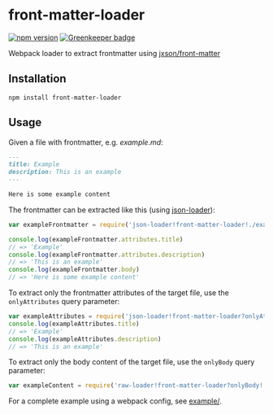 # front-matter-loader

[![npm version](https://img.shields.io/npm/v/front-matter-loader.svg)](https://www.npmjs.com/package/front-matter-loader)
[![Greenkeeper badge](https://badges.greenkeeper.io/elliottsj/front-matter-loader.svg)](https://greenkeeper.io/)

Webpack loader to extract frontmatter using [jxson/front-matter](https://github.com/jxson/front-matter)

## Installation

```shell
npm install front-matter-loader
```

## Usage

Given a file with frontmatter, e.g. _example.md_:

```md
---
title: Example
description: This is an example
---

Here is some example content
```

The frontmatter can be extracted like this (using [json-loader](https://github.com/webpack-contrib/json-loader)):

```js
var exampleFrontmatter = require('json-loader!front-matter-loader!./example.md')

console.log(exampleFrontmatter.attributes.title)
// => 'Example'
console.log(exampleFrontmatter.attributes.description)
// => 'This is an example'
console.log(exampleFrontmatter.body)
// => 'Here is some example content'
```

To extract only the frontmatter attributes of the target file, use the `onlyAttributes` query parameter:

```js
var exampleAttributes = require('json-loader!front-matter-loader?onlyAttributes!./example.md')
console.log(exampleAttributes.title)
// => 'Example'
console.log(exampleAttributes.description)
// => 'This is an example'
```

To extract only the body content of the target file, use the `onlyBody` query parameter:

```js
var exampleContent = require('raw-loader!front-matter-loader?onlyBody!./example.md')
```

For a complete example using a webpack config, see [example/](example/).
